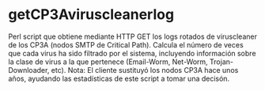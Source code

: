 # getCP3Aviruscleanerlog
Perl script que obtiene mediante HTTP GET los logs rotados de viruscleaner de los CP3A (nodos SMTP de Critical Path). Calcula el número de veces que cada virus ha sido filtrado por el sistema, incluyendo información sobre la clase de virus a la que pertenece (Email-Worm, Net-Worm, Trojan-Downloader, etc). Nota: El cliente sustituyó los nodos CP3A hace unos años, ayudando las estadísticas de este script a tomar una decisón.
